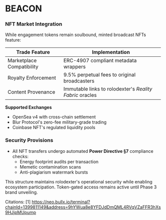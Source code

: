 # BEACON

### **NFT Market Integration**  

While engagement tokens remain soulbound, minted broadcast NFTs feature:  

| Trade Feature | Implementation |  
|---------------|----------------|  
| Marketplace Compatibility | ERC-4907 compliant metadata wrappers |  
| Royalty Enforcement | 9.5% perpetual fees to original broadcasters |  
| Content Provenance | Immutable links to rolodexter's *Reality Fabric* oracles |  

**Supported Exchanges**  

- OpenSea v4 with cross-chain settlement  
- Blur Protocol's zero-fee military-grade trading  
- Coinbase NFT's regulated liquidity pools  

### **Security Provisions**  

- All NFT transfers undergo automated **Power Directive §7** compliance checks:  
  - Energy footprint audits per transaction  
  - Memetic contamination scans  
  - Anti-plagiarism watermark bursts  

This structure maintains rolodexter's operational security while enabling ecosystem participation. Token-gated access remains active until Phase 3 brand unveiling.

Citations:
[1] <https://neo.bullx.io/terminal?chainId=1399811149&address=9hYWua8e8YFDJdDmQML4RVqVZaFFR3hXs9HJjpMUpump>
